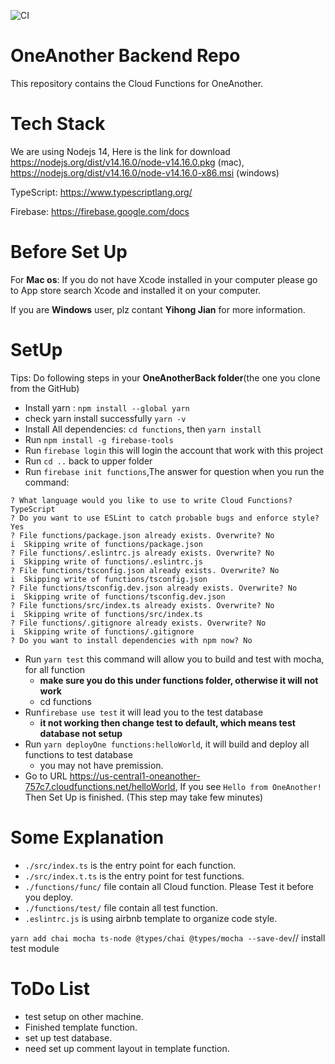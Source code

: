 ![CI](https://github.com/ConsCount/OneAnotherBack/actions/workflows/node.js.yml/badge.svg)

# OneAnother Backend Repo

This repository contains the Cloud Functions for OneAnother.

# Tech Stack
We are using Nodejs 14, Here is the link for download https://nodejs.org/dist/v14.16.0/node-v14.16.0.pkg (mac), https://nodejs.org/dist/v14.16.0/node-v14.16.0-x86.msi (windows) 

TypeScript: https://www.typescriptlang.org/

Firebase: https://firebase.google.com/docs


# Before Set Up
For **Mac os**: If you do not have Xcode installed in your computer please go to App store search Xcode and installed it on your computer.

If you are **Windows** user, plz contant **Yihong Jian** for more information.

# SetUp
Tips: Do following steps in your **OneAnotherBack folder**(the one you clone from the GitHub)

- Install yarn : `npm install --global yarn `
- check yarn install successfully `yarn -v`
- Install All dependencies: `cd functions`, then `yarn install`
- Run `npm install -g firebase-tools`
- Run `firebase login` this will login the account that work with this project
- Run `cd ..` back to upper folder
- Run `firebase init functions`,The answer for question when you run the command:
```
? What language would you like to use to write Cloud Functions? TypeScript
? Do you want to use ESLint to catch probable bugs and enforce style? Yes
? File functions/package.json already exists. Overwrite? No
i  Skipping write of functions/package.json
? File functions/.eslintrc.js already exists. Overwrite? No
i  Skipping write of functions/.eslintrc.js
? File functions/tsconfig.json already exists. Overwrite? No
i  Skipping write of functions/tsconfig.json
? File functions/tsconfig.dev.json already exists. Overwrite? No
i  Skipping write of functions/tsconfig.dev.json
? File functions/src/index.ts already exists. Overwrite? No
i  Skipping write of functions/src/index.ts
? File functions/.gitignore already exists. Overwrite? No
i  Skipping write of functions/.gitignore
? Do you want to install dependencies with npm now? No
```

- Run `yarn test` this command will allow you to build and test with mocha, for all function 
  - **make sure you do this under functions folder, otherwise it will not work**
  - cd functions
- Run`firebase use test` it will lead you to the test database
  - **it not working then change test to default, which means test database not setup** 
- Run `yarn deployOne functions:helloWorld`, it will build and deploy all functions to test database
  - you may not have premission.
- Go to URL https://us-central1-oneanother-757c7.cloudfunctions.net/helloWorld, If you see `Hello from OneAnother!` Then Set Up is finished. (This step may take few minutes)

# Some Explanation
- `./src/index.ts` is the entry point for each function.
- `./src/index.t.ts` is the entry point for test functions.
- `./functions/func/` file contain all Cloud function. Please Test it before you deploy.
- `./functions/test/` file contain all test function.
- `.eslintrc.js` is using airbnb template to organize code style.

`yarn add chai mocha ts-node @types/chai @types/mocha --save-dev`// install test module

# ToDo List
- test setup on other machine.
- Finished template function.
- set up test database.
- need set up comment layout in template function.
